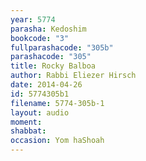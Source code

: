 ```yaml
---
year: 5774
parasha: Kedoshim
bookcode: "3"
fullparashacode: "305b"
parashacode: "305"
title: Rocky Balboa
author: Rabbi Eliezer Hirsch
date: 2014-04-26
id: 5774305b1
filename: 5774-305b-1
layout: audio
moment: 
shabbat: 
occasion: Yom haShoah
---
```

